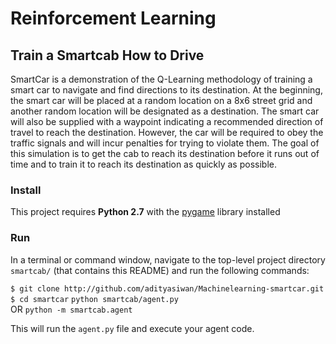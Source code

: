 #  Reinforcement Learning
## Train a Smartcab How to Drive

SmartCar is a demonstration of the Q-Learning methodology of training a smart car to navigate and find directions to its destination. At the beginning, the smart car will be placed at a random location on a 8x6 street grid and another random location will be designated as a destination. The smart car will also be supplied with a waypoint indicating a recommended direction of travel to reach the destination. However, the car will be required to obey the traffic signals and will incur penalties for trying to violate them. The goal of this simulation is to get the cab to reach its destination before it runs out of time and to train it to reach its destination as quickly as possible.

### Install

This project requires **Python 2.7** with the [pygame](https://www.pygame.org/wiki/GettingStarted
) library installed

### Run

In a terminal or command window, navigate to the top-level project directory `smartcab/` (that contains this README) and run the following commands:

```$ git clone http://github.com/adityasiwan/Machinelearning-smartcar.git```
```$ cd smartcar```
```python smartcab/agent.py```  
			OR
```python -m smartcab.agent```

This will run the `agent.py` file and execute your agent code.

